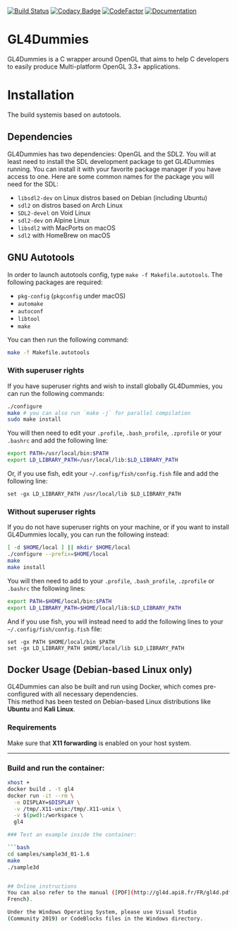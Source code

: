 [![Build Status](https://travis-ci.org/noalien/GL4Dummies.svg?branch=master)](https://travis-ci.org/noalien/GL4Dummies)
[![Codacy Badge](https://api.codacy.com/project/badge/Grade/763511e61710449e841821bafbd346e6)](https://www.codacy.com/app/Phundrak/GL4Dummies?utm_source=github.com&amp;utm_medium=referral&amp;utm_content=noalien/GL4Dummies&amp;utm_campaign=Badge_Grade)
[![CodeFactor](https://www.codefactor.io/repository/github/noalien/gl4dummies/badge)](https://www.codefactor.io/repository/github/noalien/gl4dummies)
[![Documentation](http://phundrak.fr/img/docs-doxygen-blue.svg)](https://api8.fr/GL4D/doxygen/html/files.html)

# GL4Dummies
GL4Dummies is a C wrapper around OpenGL that aims to help C developers to easily
produce Multi-platform OpenGL 3.3+ applications.

# Installation

The build systemis based on autotools.

## Dependencies
GL4Dummies has two dependencies: OpenGL and the SDL2. You will at least need to
install the SDL development package to get GL4Dummies running. You can install
it with your favorite package manager if you have access to one. Here are some
common names for the package you will need for the SDL:
- `libsdl2-dev` on Linux distros based on Debian (including Ubuntu)
- `sdl2` on distros based on Arch Linux
- `SDL2-devel` on Void Linux
- `sdl2-dev` on Alpine Linux
- `libsdl2` with MacPorts on macOS
- `sdl2` with HomeBrew on macOS

## GNU Autotools
In order to launch autotools config, type `make -f Makefile.autotools`. The
following packages are required:
- `pkg-config` (`pkgconfig` under macOS) 
- `automake`
- `autoconf`
- `libtool`
- `make`

You can then run the following command:
```sh
make -f Makefile.autotools
```

### With superuser rights
If you have superuser rights and wish to install globally GL4Dummies, you can
run the following commands:
```sh
./configure
make # you can also run `make -j` for parallel compilation
sudo make install
```

You will then need to edit your `.profile`, `.bash_profile`, `.zprofile` or your `.bashrc`
and add the following line:
```bash
export PATH=/usr/local/bin:$PATH
export LD_LIBRARY_PATH=/usr/local/lib:$LD_LIBRARY_PATH
```
Or, if you use fish, edit your `~/.config/fish/config.fish` file and add the
following line:
```fish
set -gx LD_LIBRARY_PATH /usr/local/lib $LD_LIBRARY_PATH
```

### Without superuser rights
If you do not have superuser rights on your machine, or if you want to install
GL4Dummies locally, you can run the following instead:
```sh
[ -d $HOME/local ] || mkdir $HOME/local
./configure --prefix=$HOME/local
make
make install
```
You will then need to add to your `.profile`, `.bash_profile`, `.zprofile` or `.bashrc` the
following lines:
```bash
export PATH=$HOME/local/bin:$PATH
export LD_LIBRARY_PATH=$HOME/local/lib:$LD_LIBRARY_PATH
```

And if you use fish, you will instead need to add the following lines to your
`~/.config/fish/config.fish` file:
```fish
set -gx PATH $HOME/local/bin $PATH
set -gx LD_LIBRARY_PATH $HOME/local/lib $LD_LIBRARY_PATH
```


## Docker Usage (Debian-based Linux only)

GL4Dummies can also be built and run using Docker, which comes pre-configured with all necessary dependencies.  
This method has been tested on Debian-based Linux distributions like **Ubuntu** and **Kali Linux**.

### Requirements

Make sure that **X11 forwarding** is enabled on your host system.

---

### Build and run the container:

```bash
xhost +
docker build . -t gl4
docker run -it --rm \
  -e DISPLAY=$DISPLAY \
  -v /tmp/.X11-unix:/tmp/.X11-unix \
  -v $(pwd):/workspace \
  gl4

### Test an example inside the container:

```bash
cd samples/sample3d_01-1.6
make
./sample3d


## Online instructions
You can also refer to the manual ([PDF](http://gl4d.api8.fr/FR/gl4d.pdf)) for more in-depth instructions (in
French).

Under the Windows Operating System, please use Visual Studio
(Community 2019) or CodeBlocks files in the Windows directory.
